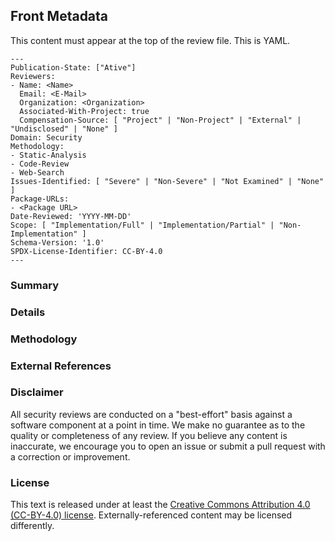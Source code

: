 ## Front Metadata

This content must appear at the top of the review file. This is YAML.
```
---
Publication-State: ["Ative"]
Reviewers:
- Name: <Name>
  Email: <E-Mail>
  Organization: <Organization>
  Associated-With-Project: true
  Compensation-Source: [ "Project" | "Non-Project" | "External" | "Undisclosed" | "None" ]
Domain: Security
Methodology:
- Static-Analysis
- Code-Review
- Web-Search
Issues-Identified: [ "Severe" | "Non-Severe" | "Not Examined" | "None" ]
Package-URLs:
- <Package URL>
Date-Reviewed: 'YYYY-MM-DD'
Scope: [ "Implementation/Full" | "Implementation/Partial" | "Non-Implementation" ]
Schema-Version: '1.0'
SPDX-License-Identifier: CC-BY-4.0
---
```

### Summary

<!-- [Required]
	Add a summary of the review. It can be as simple as,
	"There were no notable findings." This section should be
	no more than one short paragraph.
-->

### Details

<!-- [Optional]
	Use this section to describe any findings and to provide
	additional information. It can be as long as you'd like.
	If a threat model or assumed context is relevant, feel free
	to include it here.
-->

### Methodology

<!-- [Required]
	This section describes what was actually done when performing
	the review.
-->

### External References

<!-- [Optional]
	If the security review was conducted by a third-party or published
	at an external location, include a reference to that assessment. You
	can also reference external URLs for any other purpose.
-->

### Disclaimer

All security reviews are conducted on a "best-effort" basis against a software
component at a point in time. We make no guarantee as to the quality or completeness
of any review. If you believe any content is inaccurate, we encourage you to open
an issue or submit a pull request with a correction or improvement.

### License

This text is released under at least the
[Creative Commons Attribution 4.0 (CC-BY-4.0) license](https://creativecommons.org/licenses/by/4.0/legalcode.txt).
Externally-referenced content may be licensed differently.
